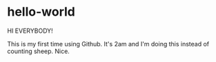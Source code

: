 # hello-world

HI EVERYBODY!

This is my first time using Github.
It's 2am and I'm doing this instead of counting sheep. Nice.
